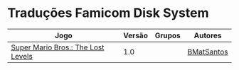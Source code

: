 # Traduções Famicom Disk System

| Jogo | Versão | Grupos | Autores |
| ----------- | ----------- | ----------- | ----------- |
| [Super Mario Bros.: The Lost Levels](super-mario-bros-the-lost-levels_bmatsantos/) | 1.0 |  | [BMatSantos](../../autores/bmatsantos/) |